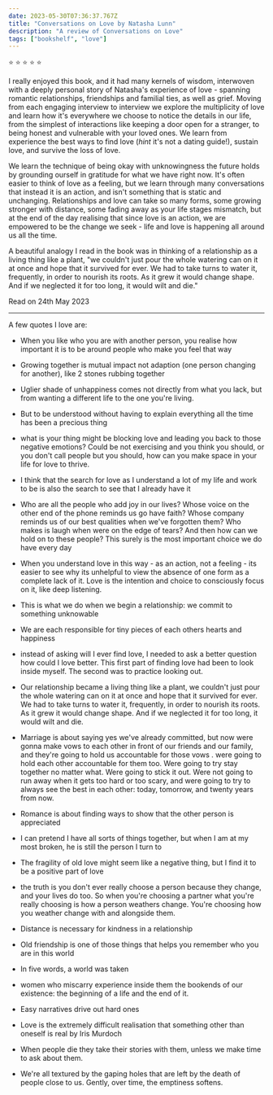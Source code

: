 ```yaml
---    
date: 2023-05-30T07:36:37.767Z
title: "Conversations on Love by Natasha Lunn"
description: "A review of Conversations on Love"
tags: ["bookshelf", "love"]
---   
```

⭐ ⭐ ⭐ ⭐ ⭐ 

I really enjoyed this book, and it had many kernels of wisdom, interwoven with a deeply personal story of Natasha's experience of love - spanning romantic relationships, friendships and familial ties, as well as grief. Moving from each engaging interview to interview we explore the multiplicity of love and learn how it's everywhere we choose to notice the details in our life, from the simplest of interactions like keeping a door open for a stranger, to being honest and vulnerable with your loved ones. We learn from experience the best ways to find love (*hint* it's not a dating guide!), sustain love, and survive the loss of love.

We learn the technique of being okay with unknowingness the future holds by grounding ourself in gratitude for what we have right now. It's often easier to think of love as a feeling, but we learn through many conversations that instead it is an action, and isn't something that is static and unchanging. Relationships and love can take so many forms, some growing stronger with distance, some fading away as your life stages mismatch, but at the end of the day realising that since love is an action, we are empowered to be the change we seek - life and love is happening all around us all the time.

A beautiful analogy I read in the book was in thinking of a relationship as a living thing like a plant, "we couldn't just pour the whole watering can on it at once and hope that it survived for ever. We had to take turns to water it, frequently, in order to nourish its roots. As it grew it would change shape. And if we neglected it for too long, it would wilt and die."

Read on 24th May 2023

---

A few quotes I love are:

- When you like who you are with another person, you realise how important it is to be around people who make you feel that way
    
- Growing together is mutual impact not adaption (one person changing for another), like 2 stones rubbing together
    
- Uglier shade of unhappiness comes not directly from what you lack, but from wanting a different life to the one you're living.
    
- But to be understood without having to explain everything all the time has been a precious thing
    
- what is your thing might be blocking love and leading you back to those negative emotions? Could be not exercising and you think you should, or you don't call people but you should, how can you make space in your life for love to thrive.
    
- I think that the search for love as I understand a lot of my life and work to be is also the search to see that I already have it
    
- Who are all the people who add joy in our lives? Whose voice on the other end of the phone reminds us go have faith? Whose company reminds us of our best qualities when we've forgotten them? Who makes is laugh when were on the edge of tears? And then how can we hold on to these people? This surely is the most important choice we do have every day
    
- When you understand love in this way - as an action, not a feeling - its easier to see why its unhelpful to view the absence of one form as a complete lack of it. Love is the intention and choice to consciously focus on it, like deep listening.
    
- This is what we do when we begin a relationship: we commit to something unknowable
    
- We are each responsible for tiny pieces of each others hearts and happiness
    
- instead of asking will I ever find love, I needed to ask a better question how could I love better. This first part of finding love had been to look inside myself. The second was to practice looking out.
    
- Our relationship became a living thing like a plant, we couldn't just pour the whole watering can on it at once and hope that it survived for ever. We had to take turns to water it, frequently, in order to nourish its roots. As it grew it would change shape. And if we neglected it for too long, it would wilt and die.
    
- Marriage is about saying yes we've already committed, but now were gonna make vows to each other in front of our friends and our family, and they're going to hold us accountable for those vows . were going to hold each other accountable for them too. Were going to try stay together no matter what. Were going to stick it out. Were not going to run away when it gets too hard or too scary, and were going to try to always see the best in each other: today, tomorrow, and twenty years from now.
    
- Romance is about finding ways to show that the other person is appreciated
    
- I can pretend I have all sorts of things together, but when I am at my most broken, he is still the person I turn to
    
- The fragility of old love might seem like a negative thing, but I find it to be a positive part of love
    
- the truth is you don't ever really choose a person because they change, and your lives do too. So when you're choosing a partner what you're really choosing is how a person weathers change. You're choosing how you weather change with and alongside them.
    
- Distance is necessary for kindness in a relationship
    
- Old friendship is one of those things that helps you remember who you are in this world
    
- In five words, a world was taken
    
- women who miscarry experience inside them the bookends of our existence: the beginning of a life and the end of it.
    
- Easy narratives drive out hard ones
    
- Love is the extremely difficult realisation that something other than oneself is real by Iris Murdoch
    
- When people die they take their stories with them, unless we make time to ask about them.
    
- We're all textured by the gaping holes that are left by the death of people close to us. Gently, over time, the emptiness softens.
